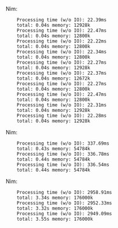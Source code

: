 Nim:

        Processing time (w/o IO): 22.39ms
        total: 0.04s memory: 12928k
        Processing time (w/o IO): 22.47ms
        total: 0.04s memory: 12800k
        Processing time (w/o IO): 22.22ms
        total: 0.04s memory: 12800k
        Processing time (w/o IO): 22.34ms
        total: 0.04s memory: 12800k
        Processing time (w/o IO): 22.27ms
        total: 0.04s memory: 12928k
        Processing time (w/o IO): 22.37ms
        total: 0.04s memory: 12672k
        Processing time (w/o IO): 22.27ms
        total: 0.04s memory: 12800k
        Processing time (w/o IO): 22.47ms
        total: 0.04s memory: 12800k
        Processing time (w/o IO): 22.31ms
        total: 0.04s memory: 12928k
        Processing time (w/o IO): 22.28ms
        total: 0.04s memory: 12928k

Nim:

        Processing time (w/o IO): 337.69ms
        total: 0.43s memory: 54784k
        Processing time (w/o IO): 336.78ms
        total: 0.44s memory: 54784k
        Processing time (w/o IO): 336.54ms
        total: 0.44s memory: 54784k

Nim:

        Processing time (w/o IO): 2958.91ms
        total: 3.34s memory: 176000k
        Processing time (w/o IO): 2952.33ms
        total: 3.32s memory: 176000k
        Processing time (w/o IO): 2949.09ms
        total: 3.55s memory: 176000k
